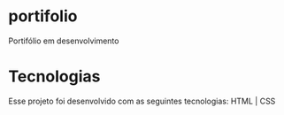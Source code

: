 # portifolio

Portifólio em desenvolvimento

# Tecnologias
Esse projeto foi desenvolvido com as seguintes tecnologias:
HTML | CSS 


